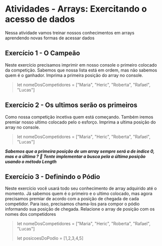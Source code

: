 # Atividades - Arrays: Exercitando o acesso de dados

Nessa atividade vamos treinar nossos conhecimentos em arrays aprendendo novas formas de acessar dados

## Exercício 1 - O Campeão

Neste exercício precisamos imprimir em nosso console o primeiro colocado da competição. Sabemos que nossa lista está em ordem, mas não sabemos quem é o ganhador. Imprima a primeira posição do array no console.
         
> let nomeDosCompetidores = ["Maria", "Heric", "Roberta", "Rafael", "Lucas"]

## Exercício 2 - Os ultimos serão os primeiros

Como nossa competição incetiva quem está começando. Também iremos premiar nosso ultimo colocado pelo o esforço. Imprima a ultima posição do array no console.
       
> let nomeDosCompetidores = ["Maria", "Heric", "Roberta", "Rafael", "Lucas"]

***Sabemos que a primeira posição de um array sempre será a de indice 0,
mas e a última ? 🤔 Tente implementar a busca pela a última posição usando o método Length***

## Exercício 3 - Definindo o Pódio

Neste exercício você usará todo seu conhecimento de array adquirido até o momento. Já sabemos quem é o primeiro e o ultimo colocado, mas agora precisamos premiar de acordo com a posição de chegada de cada competidor. Para isso, precisamos chama-los para compor o pódio informando sua posição de chegada. Relacione o array de posição com os nomes dos competidores

> let nomeDosCompetidores = ["Maria", "Heric", "Roberta", "Rafael", "Lucas"]
>
> let posicoesDoPodio = [1,2,3,4,5]
